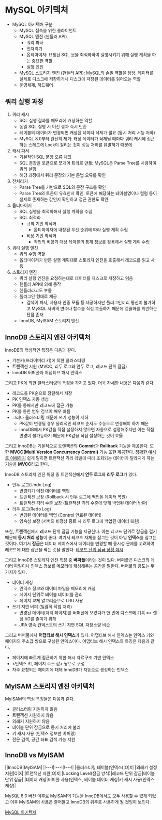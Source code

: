 # MySQL 아키텍처
* MySQL 아키텍처 구분
    * MySQL 접속을 위한 클라이언트
    * MySQL 엔진 (핸들러  API)
        * 쿼리 파서
        * 전처리기
        * 옵티마이저: 요청된 SQL 문을 최적화하여 실행시키기 위해 실행 계획을 하는 중요한 역할
        * 실행 엔진
    * MySQL 스토리지 엔진 (핸들러  API): MySQL의 손발 역할을 담당. 데이터를 실제로 디스크에 저장하거나 디스크에 저장된 데이터를 읽어오는 역할
    * 운영체제, 하드웨어   

## 쿼리 실행 과정
1. 쿼리 캐시   
    * SQL 실행 결과를 메모리에 캐싱하는 역할
    * 동일 SQL 실행 시 이전 결과 즉시 반환
    * 테이블의 데이터가 변경되면 캐싱된 데이터 삭제가 필요 (동시 처리 서능 저하)
    * MySQL 8.0부터 완전히 제거: 캐싱 데이터가 삭제될 때마다 쿼리 캐시에 접근하는 스레드에 Lock이 걸리는 것이 성능 저하를 유발하기 때문에   
2. 캐시 파서   
    * 기본적인 SQL 문장 오류 체크
    * SQL 문장을 토큰으로 쪼개어 트리로 만듦: MySQL은 Parse Tree를 사용하여 쿼리 실행
    * 해당 과정에서 쿼리 문장의 기본 문법 오류를 확인   
3. 전처리기   
    * Parse Tree를 기반으로 SQL의 문장 구조를 확인
    * Parse Tree의 토큰이 유효한지 확인: 토큰에 해당하는 테이블명이나 컬럼 등이 실제로 존재하는 값인지 확인하고 접근 권한도 확인   
4. 옵티마이저   
    * SQL 실행을 최적화해서 실행 계획을 수립
    * SQL 최적화
        * 규칙 기반 최적화
            * 옵티마이저에 내장된 우선 순위에 따라 실행 계획 수립
        * 비용 기반 최적화
            * 작업의 비용과 대상 테이블의 통계 정보를 활용해서 실행 계획 수립   
5. 쿼리 실행 엔진   
    * 쿼리 수행 역할
    * 옵티마이저가 만든 실행 계획대로 스토리지 엔진을 호출해서 레코드를 읽고 사용   
6. 스토리지 엔진   
    * 쿼리 실행 엔진을 요청하는대로 데이터를 디스크로 저장하고 읽음
    * 핸들러 API에 의해 동작
    * 핸들러라고도 부름
    * 플러그인 형태로 제공
        * 검색어 파서, 사용자 인증 모듈 등 제공하지만 플러그인끼리 통신이 불가하고 MySQL 서버의 변수나 함수를 직접 호출하기 때문에 캡슐화를 위반하는 단점 존재
    * InnoDB, MyISAM 스토리지 엔진   

## InnoDB 스토리지 엔진 아키텍처
InnoDB의 핵심적인 특징은 다음과 같다.   

* 기본키(프라이머리 키)에 의한 클러스터링
* 트랜잭션 지원 (MVCC, 리두 로그와 언두 로그, 레코드 단위 잠금)
* InnoDB 버퍼풀과 어댑티브 해시 인덱스   

그리고 PK에 의한 클러스터링의 특징을 가지고 있다. 더욱 자세한 내용은 다음과 같다.   

* 레코드를 PK순으로 정렬해서 저장
* PK 인덱스 자동 생성
* PK를 통해서만 레코드에 접근 가능
* PK를 통한 범위 검색이 매우 빠름
* 그러나 클러스터링 때문에 쓰기 성능이 저하
    * PK값이 변경될 경우 물리적인 레코드 순서도 수동으로 변경해야 하기 때문
    * InnoDB에서 PK값을 직접 설정하지 않으면 자동으로 설정해주지만 이는 직접 변경이 불가능하기 때문에 PK값을 직접 설정하는 것이 효율   

그리고 InnoDB는 기본적으로 트랜잭션의 <b>Commit</b>과 <b>Rollback</b> 기능을 제공한다. 또한 <b>MVCC(Multi Version Concurrency Control)</b> 기능 또한 제공한다. [정확한 예시로 이해하기](https://youtu.be/vQFGBZemJLQ?t=344) 쉽게 말하면 트랜잭션 격리 레벨에 따라 조회되는 데이터가 달라지게 하는 기술을 <b>MVCC</b>라고 한다.   

InnoDB 스토리지 엔진 특징 중 트랜잭션에서 <b>언두 로그</b>와 <b>리두 로그</b>가 있다.   

* 언두 로그(Undo Log)
    * 변경되기 이전 데이터를 백업
    * 트랜잭션 보장 (Rollback 시 언두 로그에 백업된 데이터 복원)
    * 트랜잭션 격리 수준 보장 (트랜잭션 격리 수준에 맞게 백업된 데이터 반환)
* 리두 로그(Redo Log)
    * 변경된 데이터를 백업 (Control 안료된 데이터)
    * 영속성 보장 (서버의 비정상 종료 시 리두 로그에 백업된 데이터 복원)   

또한, 트랜잭션에서 레코드 단위 잠금 기능을 제공한다. 이는 레코드 단위로 잠금을 걸기 때문에 <b>동시 처리 성능</b>이 좋다. 여기서 레코드 자체를 잠그는 것이 아닐 <b>인덱스</b>를 잠그는 것이다. 여기서 <b>잠금</b>은 데이터 베이스에서 데이터를 변경할 때 동시성 문제를 고려하여 레코드에 대한 잡근을 막는 것을 말한다. [레코드 단위 잠금 상황 예시](https://youtu.be/vQFGBZemJLQ?t=497)   

그리고 InnoDB 스토리지 엔진 특징 중 <b>버퍼풀</b>이라는 것이 있다. 버퍼풀은 디스크의 데이터 파일이나 인덱스 정보를 메모리에 캐싱해두는 공간을 말한다. 버퍼풀의 용도는 두 가지가 있다.   

* 데이터 캐싱
    * 인덱스 정보와 데이터 파일을 메모리에 캐싱
    * 페이지 단위로 테이블 데이터를 관리
    * 페이지 교체 알고리즘으로 LRU 사용
* 쓰기 지연 버퍼 (일괄적 작업 처리)
    * 변경된 데이터(더티 페이지)를 버퍼풀에 모았다가 한 번에 디스크에 기록 => 랜덤 I/O를 줄이기 위해
    * JPA 영속 컨텍스트의 쓰기 지연 SQL 저장소랑 비슷   

그리고 버퍼풀에서 <b>어댑티브 해시 인덱스</b>가 있다. 어댑티브 해시 인덱스는 인덱스 키와 페이지의 주소값 쌍으로 구성된 인덱스이다. 어댑티브 해시 인덱스의 특징은 다음과 같다.   

* 페이지에 빠르게 접근하기 위한 해시 자료구조 기반 인덱스
* <인덱스 키, 페이지 주소 값> 쌍으로 구성
* 자주 요청되는 페이지에 대해 InnoDB가 자동으로 생성하는 인덱스   

## MyISAM 스토리지 엔진 아키텍처
MyISAM의 핵심 특징들은 다음과 같다.   

* 클러스터링 지원하지 않음
* 트랜잭션 지원하지 않음
* 외래키 지원하지 않음
* 테이블 단위 잠금으로 동시 처리에 불리
* 키 캐시 사용 (인덱스 정보만 버퍼링)
* 전문 검색, 공간 좌표 검색 기능 지원   

## InnoDB vs MyISAM
||InnoDB|MyISAM|
|!---!|!---!|!---!|
|클러스터링 테이블(인덱스)|O|X|
|외래키 설정 지원|O|X|
|트랜잭션 지원|O|X|
|Locking Level(잠금 방식)|레코드 단위 잠금|테이블 단위 잠금|
|데이터 캐싱|버퍼풀 사용(인덱스, 테이블 데이터 캐싱|키 캐시 사용(인덱스 캐싱)|   

MySQL 8.0 버전 이후로 MyISAM의 기능을 InnoDB에서도 모두 사용할 수 있게 되었고 이후 MyISAM의 사용은 줄어들고 InnoDB의 위주로 사용하게 될 것임이 보인다.   

[MySQL 아키텍처](https://www.youtube.com/watch?v=vQFGBZemJLQ)